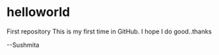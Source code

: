 # helloworld
First repository
This is my first time in GitHub. I hope I do good..thanks

--Sushmita
